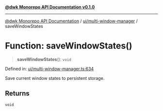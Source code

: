 [**@dwk Monorepo API Documentation v0.1.0**](../../../README.md)

---

[@dwk Monorepo API Documentation](../../../README.md) / [ui/multi-window-manager](../README.md) / saveWindowStates

# Function: saveWindowStates()

> **saveWindowStates**(): `void`

Defined in: [ui/multi-window-manager.ts:634](https://github.com/Anglesite/anglesite/blob/97bc711271b9559b54e48a9e5995ecc7ba9204f9/anglesite/app/ui/multi-window-manager.ts#L634)

Save current window states to persistent storage.

## Returns

`void`
